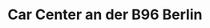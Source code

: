 ---
title: "Car Center an der B96 Berlin"
url: /berlin/car-center-an-der-b96-berlin/
shop: Autohaus
---